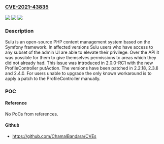 ### [CVE-2021-43835](https://cve.mitre.org/cgi-bin/cvename.cgi?name=CVE-2021-43835)
![](https://img.shields.io/static/v1?label=Product&message=sulu&color=blue)
![](https://img.shields.io/static/v1?label=Version&message=n%2Fa&color=blue)
![](https://img.shields.io/static/v1?label=Vulnerability&message=CWE-269%3A%20Improper%20Privilege%20Management&color=brighgreen)

### Description

Sulu is an open-source PHP content management system based on the Symfony framework. In affected versions Sulu users who have access to any subset of the admin UI are able to elevate their privilege. Over the API it was possible for them to give themselves permissions to areas which they did not already had. This issue was introduced in 2.0.0-RC1 with the new ProfileController putAction. The versions have been patched in 2.2.18, 2.3.8 and 2.4.0. For users unable to upgrade the only known workaround is to apply a patch to the ProfileController manually.

### POC

#### Reference
No PoCs from references.

#### Github
- https://github.com/ChamalBandara/CVEs

